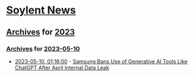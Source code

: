 # [Soylent News](../../../README.md)

## [Archives](../../index.md) for [2023](../index.md)

### [Archives](../../index.md) for [2023-05-10](index.md)

* [2023-05-10, 01:16:00](https://soylentnews.org/article.pl?sid=23/05/09/0149204&from=rss) - [Samsung Bans Use of Generative AI Tools Like ChatGPT After April Internal Data Leak](https://soylentnews.org/article.pl?sid=23/05/09/0149204&from=rss)
